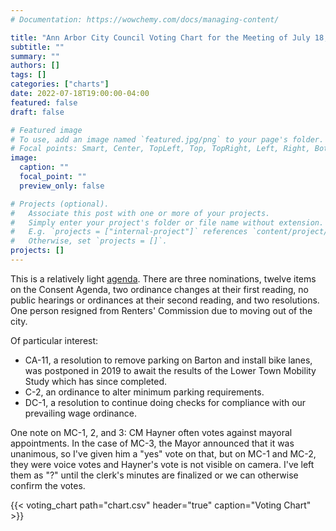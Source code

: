 ```yaml
---
# Documentation: https://wowchemy.com/docs/managing-content/

title: "Ann Arbor City Council Voting Chart for the Meeting of July 18, 2022"
subtitle: ""
summary: ""
authors: []
tags: []
categories: ["charts"]
date: 2022-07-18T19:00:00-04:00
featured: false
draft: false

# Featured image
# To use, add an image named `featured.jpg/png` to your page's folder.
# Focal points: Smart, Center, TopLeft, Top, TopRight, Left, Right, BottomLeft, Bottom, BottomRight.
image:
  caption: ""
  focal_point: ""
  preview_only: false

# Projects (optional).
#   Associate this post with one or more of your projects.
#   Simply enter your project's folder or file name without extension.
#   E.g. `projects = ["internal-project"]` references `content/project/deep-learning/index.md`.
#   Otherwise, set `projects = []`.
projects: []
---
```


This is a relatively light [agenda](http://a2gov.legistar.com/MeetingDetail.aspx?ID=914276&GUID=16115387-C2FF-426B-B745-16D83911AB1C&Options=&Search=). There are three nominations, twelve items on the Consent Agenda, two ordinance changes at their first reading, no public hearings or ordinances at their second reading, and two resolutions. One person resigned from Renters' Commission due to moving out of the city.

Of particular interest:

* CA-11, a resolution to remove parking on Barton and install bike lanes, was postponed in 2019 to await the results of the Lower Town Mobility Study which has since completed.
* C-2, an ordinance to alter minimum parking requirements.
* DC-1, a resolution to continue doing checks for compliance with our prevailing wage ordinance.

One note on MC-1, 2, and 3: CM Hayner often votes against mayoral appointments. In the case of MC-3, the Mayor announced that it was unanimous, so I've given him a "yes" vote on that, but on MC-1 and MC-2, they were voice votes and Hayner's vote is not visible on camera. I've left them as "?" until the clerk's minutes are finalized or we can otherwise confirm the votes.

{{< voting_chart path="chart.csv" header="true" caption="Voting Chart" >}}
